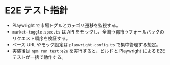 # E2E テスト指針

- Playwright で市場トグルとカテゴリ遷移を監視する。
- `market-toggle.spec.ts` は API をモックし、全国→都市→フォールバックのリクエスト順序を検証する。
- ベース URL やモック設定は `playwright.config.ts` で集中管理する想定。
- 実装後は `npm run test:e2e` を実行すると、ビルドと Playwright による E2E テストが一括で動作する。
